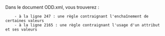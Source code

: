 Dans le document ODD.xml, vous trouverez :

		- à la ligne 247 : une règle contraignant l'enchaînement de certaines valeurs
		- à la ligne 2165 : une règle contraignant l'usage d'un attribut et ses valeurs
